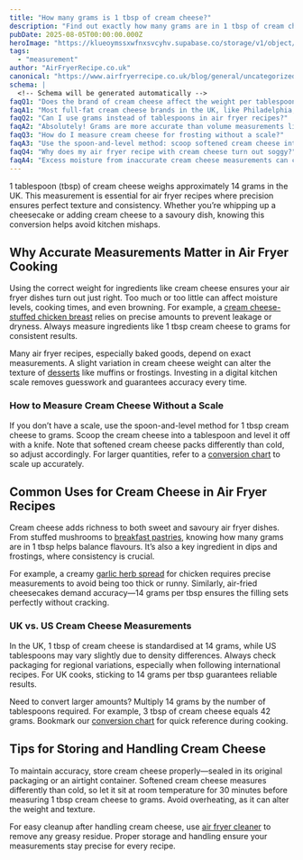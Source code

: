 ```yaml
---
title: "How many grams is 1 tbsp of cream cheese?"
description: "Find out exactly how many grams are in 1 tbsp of cream cheese for perfect air fryer recipes every time. Includes UK conversions!"
pubDate: 2025-08-05T00:00:00.000Z
heroImage: "https://klueoymssxwfnxsvcyhv.supabase.co/storage/v1/object/public/Shmucket/how-many-grams-is-1-tbsp-cream-cheese.webp"
tags:
  - "measurement"
author: "AirFryerRecipe.co.uk"
canonical: "https://www.airfryerrecipe.co.uk/blog/general/uncategorized/how-many-grams-is-1-tbsp-cream-cheese"
schema: |
  <!-- Schema will be generated automatically -->
faqQ1: "Does the brand of cream cheese affect the weight per tablespoon?"
faqA1: "Most full-fat cream cheese brands in the UK, like Philadelphia, weigh approximately 14 grams per tablespoon. However, reduced-fat or whipped varieties may differ slightly due to air content. Always check the packaging for specific density details if precision is critical."
faqQ2: "Can I use grams instead of tablespoons in air fryer recipes?"
faqA2: "Absolutely! Grams are more accurate than volume measurements like tablespoons, especially for dense ingredients like cream cheese. If a recipe lists tablespoons, convert to grams (14g per tbsp) for better consistency in your air fryer dishes."
faqQ3: "How do I measure cream cheese for frosting without a scale?"
faqA3: "Use the spoon-and-level method: scoop softened cream cheese into a tablespoon and level it off with a knife. For larger quantities, remember that 1 tbsp equals 14 grams. This ensures your frosting isn’t too stiff or runny."
faqQ4: "Why does my air fryer recipe with cream cheese turn out soggy?"
faqA4: "Excess moisture from inaccurate cream cheese measurements can cause sogginess. Stick to 14 grams per tbsp and pat ingredients dry before cooking. Also, avoid overcrowding the air fryer basket to promote proper air circulation."
---
```

<p>1 tablespoon (tbsp) of cream cheese weighs approximately 14 grams in the UK. This measurement is essential for air fryer recipes where precision ensures perfect texture and consistency. Whether you’re whipping up a cheesecake or adding cream cheese to a savoury dish, knowing this conversion helps avoid kitchen mishaps.</p>  

<h2>Why Accurate Measurements Matter in Air Fryer Cooking</h2>  
<p>Using the correct weight for ingredients like cream cheese ensures your air fryer dishes turn out just right. Too much or too little can affect moisture levels, cooking times, and even browning. For example, a <a href=https://www.airfryerrecipe.co.uk/recipes>cream cheese-stuffed chicken breast</a> relies on precise amounts to prevent leakage or dryness. Always measure ingredients like 1 tbsp cream cheese to grams for consistent results.</p>  

<p>Many air fryer recipes, especially baked goods, depend on exact measurements. A slight variation in cream cheese weight can alter the texture of <a href=https://www.airfryerrecipe.co.uk/recipe-category/dessert>desserts</a> like muffins or frostings. Investing in a digital kitchen scale removes guesswork and guarantees accuracy every time.</p>  

<h3>How to Measure Cream Cheese Without a Scale</h3>  
<p>If you don’t have a scale, use the spoon-and-level method for 1 tbsp cream cheese to grams. Scoop the cream cheese into a tablespoon and level it off with a knife. Note that softened cream cheese packs differently than cold, so adjust accordingly. For larger quantities, refer to a <a href=https://www.airfryerrecipe.co.uk/air-fryer-conversion-chart>conversion chart</a> to scale up accurately.</p>  

<h2>Common Uses for Cream Cheese in Air Fryer Recipes</h2>  
<p>Cream cheese adds richness to both sweet and savoury air fryer dishes. From stuffed mushrooms to <a href=https://www.airfryerrecipe.co.uk/recipe-category/breakfast>breakfast pastries</a>, knowing how many grams are in 1 tbsp helps balance flavours. It’s also a key ingredient in dips and frostings, where consistency is crucial.</p>  

<p>For example, a creamy <a href=https://www.airfryerrecipe.co.uk/recipe-category/chicken>garlic herb spread</a> for chicken requires precise measurements to avoid being too thick or runny. Similarly, air-fried cheesecakes demand accuracy—14 grams per tbsp ensures the filling sets perfectly without cracking.</p>  

<h3>UK vs. US Cream Cheese Measurements</h3>  
<p>In the UK, 1 tbsp of cream cheese is standardised at 14 grams, while US tablespoons may vary slightly due to density differences. Always check packaging for regional variations, especially when following international recipes. For UK cooks, sticking to 14 grams per tbsp guarantees reliable results.</p>  

<p>Need to convert larger amounts? Multiply 14 grams by the number of tablespoons required. For example, 3 tbsp of cream cheese equals 42 grams. Bookmark our <a href=https://www.airfryerrecipe.co.uk/air-fryer-conversion-chart>conversion chart</a> for quick reference during cooking.</p>  

<h2>Tips for Storing and Handling Cream Cheese</h2>  
<p>To maintain accuracy, store cream cheese properly—sealed in its original packaging or an airtight container. Softened cream cheese measures differently than cold, so let it sit at room temperature for 30 minutes before measuring 1 tbsp cream cheese to grams. Avoid overheating, as it can alter the weight and texture.</p>  

<p>For easy cleanup after handling cream cheese, use <a href=https://www.airfryerrecipe.co.uk/air-fryer-cleaner>air fryer cleaner</a> to remove any greasy residue. Proper storage and handling ensure your measurements stay precise for every recipe.</p>
